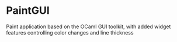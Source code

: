 # PaintGUI
Paint application based on the OCaml GUI toolkit, with added widget features controlling color changes and line thickness
